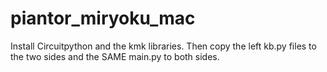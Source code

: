 # piantor_miryoku_mac

Install Circuitpython and the kmk libraries. Then copy the left kb.py files to the two sides and the SAME main.py to both sides.